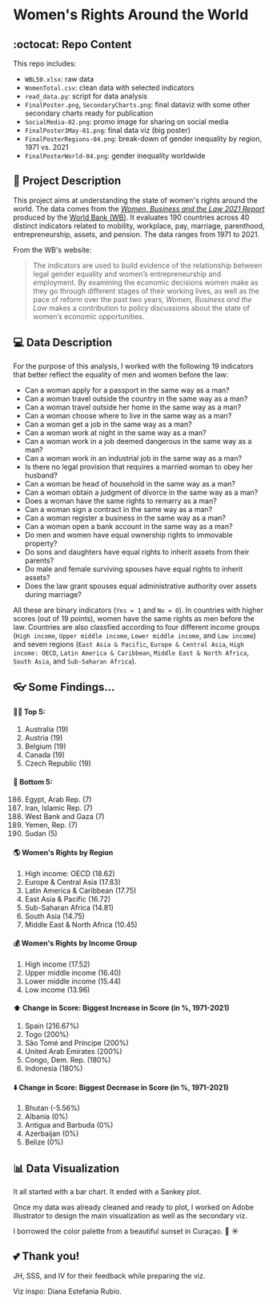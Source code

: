 # Women's Rights Around the World

## :octocat: Repo Content
This repo includes:
* `WBL50.xlsx`: raw data
* `WomenTotal.csv`: clean data with selected indicators
* `read_data.py`: script for data analysis
* `FinalPoster.png`, `SecondaryCharts.png`: final dataviz with some other secondary charts ready for publication
* `SocialMedia-02.png`: promo image for sharing on social media
* `FinalPoster3May-01.png`: final data viz (big poster)
* `FinalPosterRegions-04.png`: break-down of gender inequality by region, 1971 vs. 2021
* `FinalPosterWorld-04.png`: gender inequality worldwide

## :memo: Project Description
This project aims at understanding the state of women's rights around the world. The data comes from the [*Women, Business
and the Law 2021 Report*](https://openknowledge.worldbank.org/bitstream/handle/10986/35094/9781464816529.pdf) produced by the [World Bank (WB)](https://wbl.worldbank.org/en/wbl).
It evaluates 190 countries across 40 distinct indicators related to mobility, workplace, pay, marriage, parenthood, entrepreneurship, assets, and pension. The data ranges from 1971 to 2021.

From the WB's website:
>The indicators are used to build evidence of the relationship between legal gender equality and women’s entrepreneurship and employment.
>By examining the economic decisions women make as they go through different stages of their working lives, as well as the pace of reform over the past two years, *Women, Business and the Law* makes a contribution to policy discussions about the state of women’s economic opportunities.

## :computer: Data Description
For the purpose of this analysis, I worked with the following 19 indicators that better reflect the equality of men and women before the law: 
* Can a woman apply for a passport in the same way as a man?
* Can a woman travel outside the country in the same way as a man?
* Can a woman travel outside her home in the same way as a man?
* Can a woman choose where to live in the same way as a man?
* Can a woman get a job in the same way as a man?
* Can a woman work at night in the same way as a man?
* Can a woman work in a job deemed dangerous in the same way as a man?
* Can a woman work in an industrial job in the same way as a man?
* Is there no legal provision that requires a married woman to obey her husband?
* Can a woman be head of household in the same way as a man?
* Can a woman obtain a judgment of divorce in the same way as a man?
* Does a woman have the same rights to remarry as a man?
* Can a woman sign a contract in the same way as a man?
* Can a woman register a business in the same way as a man?
* Can a woman open a bank account in the same way as a man?
* Do men and women have equal ownership rights to immovable property?
* Do sons and daughters have equal rights to inherit assets from their parents?
* Do male and female surviving spouses have equal rights to inherit assets?
* Does the law grant spouses equal administrative authority over assets during marriage?

All these are binary indicators (`Yes = 1` and `No = 0`). In countries with higher scores (out of 19 points), women have the same rights as men before the law. 
Countries are also classfied according to four different income groups (`High income`, `Upper middle income`, `Lower middle income`, and `Low income`) and seven regions
(`East Asia & Pacific`, `Europe & Central Asia`, `High income: OECD`, `Latin America & Caribbean`, `Middle East & North Africa`, `South Asia`, and `Sub-Saharan Africa`).

## :eyeglasses: Some Findings...
#### :ok_woman: Top 5:
1. Australia (19)
2. Austria (19)
3. Belgium (19)
4. Canada (19)
5. Czech Republic (19)

#### :no_good: Bottom 5:
186. Egypt, Arab Rep. (7)
187. Iran, Islamic Rep. (7)
188. West Bank and Gaza (7)
189. Yemen, Rep. (7)
190. Sudan (5)

#### :earth_americas: Women's Rights by Region
1. High income: OECD (18.62)
2. Europe & Central Asia (17.83)
3. Latin America & Caribbean (17.75)
4. East Asia & Pacific (16.72)
5. Sub-Saharan Africa (14.81)
6. South Asia (14.75)
7. Middle East & North Africa (10.45)

#### :moneybag: Women's Rights by Income Group
1. High income (17.52)
2. Upper middle income (16.40)
3. Lower middle income (15.44)
4. Low income (13.96)

#### :arrow_up: Change in Score: Biggest Increase in Score (in %, 1971-2021)
1. Spain (216.67%)
2. Togo (200%)
3. São Tomé and Príncipe (200%)
4. United Arab Emirates (200%)   
5. Congo, Dem. Rep. (180%)
6. Indonesia (180%)

#### :arrow_down: Change in Score: Biggest Decrease in Score (in %, 1971-2021)
1. Bhutan (-5.56%)
2. Albania (0%)
3. Antigua and Barbuda (0%)
4. Azerbaijan (0%)
5. Belize (0%)


## :bar_chart: Data Visualization
It all started with a bar chart. It ended with a Sankey plot. 

Once my data was already cleaned and ready to plot, I worked on Adobe Illustrator to design the main visualization as well as the secondary viz.

I borrowed the color palette from a beautiful sunset in Curaçao. :ocean: :sunny:

## :two_hearts: Thank you!
JH, SSS, and IV for their feedback while preparing the viz.

Viz inspo: Diana Estefania Rubio.
